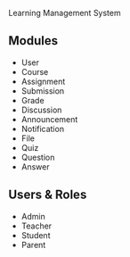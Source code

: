 Learning Management System

## Modules

-   User
-   Course
-   Assignment
-   Submission
-   Grade
-   Discussion
-   Announcement
-   Notification
-   File
-   Quiz
-   Question
-   Answer

## Users & Roles

-   Admin
-   Teacher
-   Student
-   Parent
